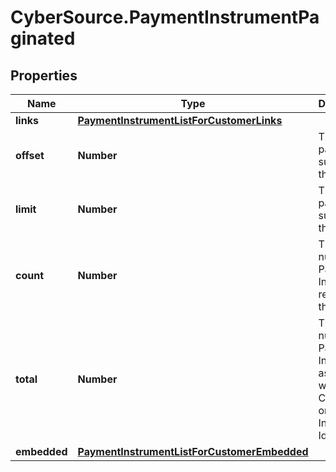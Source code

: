 # CyberSource.PaymentInstrumentPaginated

## Properties
Name | Type | Description | Notes
------------ | ------------- | ------------- | -------------
**links** | [**PaymentInstrumentListForCustomerLinks**](PaymentInstrumentListForCustomerLinks.md) |  | [optional] 
**offset** | **Number** | The offset parameter supplied in the request. | [optional] 
**limit** | **Number** | The limit parameter supplied in the request. | [optional] 
**count** | **Number** | The number of Payment Instruments returned in the array. | [optional] 
**total** | **Number** | The total number of Payment Instruments associated with the Customer or Instrument Identifier. | [optional] 
**embedded** | [**PaymentInstrumentListForCustomerEmbedded**](PaymentInstrumentListForCustomerEmbedded.md) |  | [optional] 


